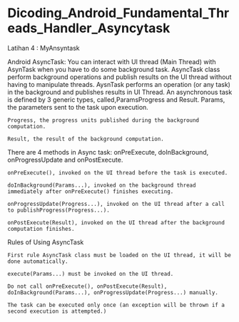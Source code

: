 # Dicoding_Android_Fundamental_Threads_Handler_Asyncytask
Latihan 4 : MyAnsyntask

Android AsyncTask: You can interact with UI thread (Main Thread) with AsynTask when you have to do some background task. AsyncTask class perform background operations and publish results on the UI thread without having to manipulate threads.
AysnTask performs an operation (or any task) in the background and publishes results in UI Thread. An asynchronous task is defined by 3 generic types, called,ParamsProgress and Result.
    Params,  the parameters sent to the task upon execution.

    Progress, the progress units published during the background computation.

    Result, the result of the background computation.
    
There are 4 methods in Async task: onPreExecute, doInBackground, onProgressUpdate and onPostExecute.

    onPreExecute(), invoked on the UI thread before the task is executed.

    doInBackground(Params...), invoked on the background thread immediately after onPreExecute() finishes executing.

    onProgressUpdate(Progress...), invoked on the UI thread after a call to publishProgress(Progress...).

    onPostExecute(Result), invoked on the UI thread after the background computation finishes.
    
Rules of Using AsyncTask

    First rule AsyncTask class must be loaded on the UI thread, it will be done automatically.

    execute(Params...) must be invoked on the UI thread.

    Do not call onPreExecute(), onPostExecute(Result), doInBackground(Params...), onProgressUpdate(Progress...) manually.

    The task can be executed only once (an exception will be thrown if a second execution is attempted.)
